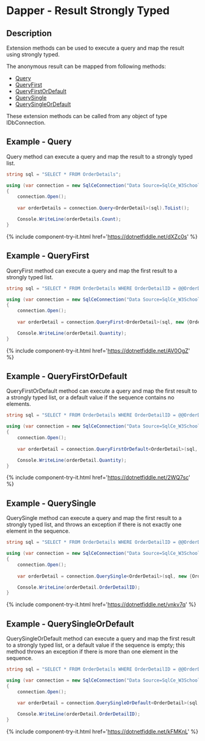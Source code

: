 # Dapper - Result Strongly Typed 

## Description
Extension methods can be used to execute a query and map the result using strongly typed.

The anonymous result can be mapped from following methods:

- [Query](#example---query)
- [QueryFirst](#example---queryfirst)
- [QueryFirstOrDefault](#example---queryfirstordefault)
- [QuerySingle](#example---querysingle)
- [QuerySingleOrDefault](#example---querysingleordefault)

These extension methods can be called from any object of type IDbConnection.

## Example - Query
Query method can execute a query and map the result to a strongly typed list.

```csharp
string sql = "SELECT * FROM OrderDetails";

using (var connection = new SqlCeConnection("Data Source=SqlCe_W3Schools.sdf"))
{
	connection.Open();
	
	var orderDetails = connection.Query<OrderDetail>(sql).ToList();

	Console.WriteLine(orderDetails.Count);
}
```
{% include component-try-it.html href='https://dotnetfiddle.net/dXZc0s' %}

## Example - QueryFirst
QueryFirst method can execute a query and map the first result to a strongly typed list.

```csharp
string sql = "SELECT * FROM OrderDetails WHERE OrderDetailID = @@OrderDetailID;";

using (var connection = new SqlCeConnection("Data Source=SqlCe_W3Schools.sdf"))
{
	connection.Open();
	
	var orderDetail = connection.QueryFirst<OrderDetail>(sql, new {OrderDetailID = 1});

	Console.WriteLine(orderDetail.Quantity);
}
```
{% include component-try-it.html href='https://dotnetfiddle.net/AV0OgZ' %}

## Example - QueryFirstOrDefault
QueryFirstOrDefault method can execute a query and map the first result to a strongly typed list, or a default value if the sequence contains no elements.

```csharp
string sql = "SELECT * FROM OrderDetails WHERE OrderDetailID = @@OrderDetailID;";

using (var connection = new SqlCeConnection("Data Source=SqlCe_W3Schools.sdf"))
{
	connection.Open();
	
	var orderDetail = connection.QueryFirstOrDefault<OrderDetail>(sql, new {OrderDetailID = 1});

	Console.WriteLine(orderDetail.Quantity);
}
```

{% include component-try-it.html href='https://dotnetfiddle.net/2WQ7sc' %}

## Example - QuerySingle
QuerySingle method can execute a query and map the first result to a strongly typed list, and throws an exception if there is not exactly one element in the sequence.

```csharp
string sql = "SELECT * FROM OrderDetails WHERE OrderDetailID = @@OrderDetailID;";

using (var connection = new SqlCeConnection("Data Source=SqlCe_W3Schools.sdf"))
{
	connection.Open();
	
	var orderDetail = connection.QuerySingle<OrderDetail>(sql, new {OrderDetailID = 1});

	Console.WriteLine(orderDetail.OrderDetailID);
}
```
{% include component-try-it.html href='https://dotnetfiddle.net/vnkv7q' %}

## Example - QuerySingleOrDefault
QuerySingleOrDefault method can execute a query and map the first result to a strongly typed list, or a default value if the sequence is empty; this method throws an exception if there is more than one element in the sequence.

```csharp
string sql = "SELECT * FROM OrderDetails WHERE OrderDetailID = @@OrderDetailID;";

using (var connection = new SqlCeConnection("Data Source=SqlCe_W3Schools.sdf"))
{
	connection.Open();
	
	var orderDetail = connection.QuerySingleOrDefault<OrderDetail>(sql, new {OrderDetailID = 1});

	Console.WriteLine(orderDetail.OrderDetailID);
}
```
{% include component-try-it.html href='https://dotnetfiddle.net/kFMKnL' %}
